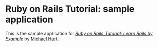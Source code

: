 # Ruby on Rails Tutorial: sample application

This is the sample application for 
[*Ruby on Rails Tutorial: Learn Rails by Example*](http://railstutorial.org) by
[Michael Hartl](http://michaelhartl.com).
